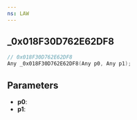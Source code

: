 ```yaml
---
ns: LAW
---
```

## _0x018F30D762E62DF8

```c
// 0x018F30D762E62DF8
Any _0x018F30D762E62DF8(Any p0, Any p1);
```

## Parameters
* **p0**:
* **p1**:
